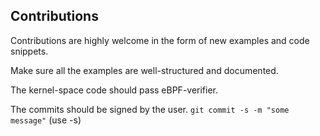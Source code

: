 ## Contributions

Contributions are highly welcome in the form of new examples and code snippets.

Make sure all the examples are well-structured and documented.

The kernel-space code should pass eBPF-verifier.

The commits should be signed by the user. `git commit -s -m "some message"` (use -s)
